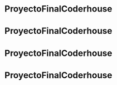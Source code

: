 # ProyectoFinalCoderhouse
# ProyectoFinalCoderhouse
# ProyectoFinalCoderhouse
# ProyectoFinalCoderhouse
